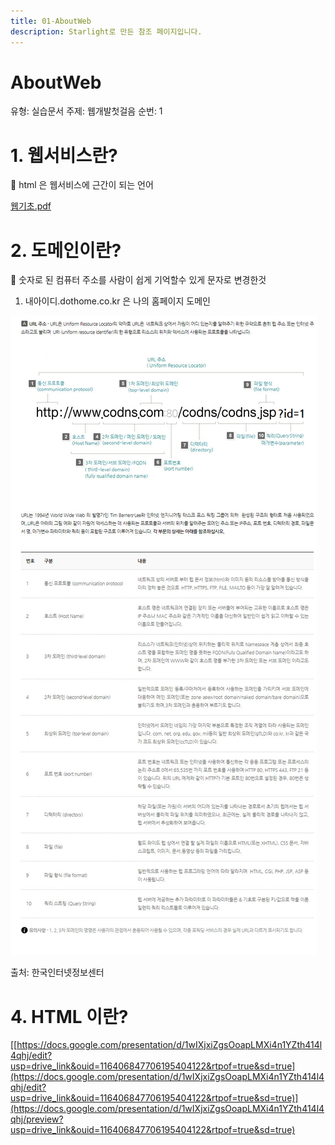 ```yaml
---
title: 01-AboutWeb
description: Starlight로 만든 참조 페이지입니다.
---
```


# AboutWeb

유형: 실습문서
주제: 웹개발첫걸음
순번: 1

# 1. 웹서비스란?

🐶 html 은 웹서비스에 근간이 되는 언어

[웹기초.pdf](%EC%9B%B9%EA%B8%B0%EC%B4%88.pdf)

# 2. 도메인이란?

<aside>
📢 숫자로 된 컴퓨터 주소를 사람이 쉽게 기억할수 있게 문자로 변경한것

</aside>

1. 내아이디.dothome.co.kr 은 나의 홈페이지 도메인

![출처: 한국인터넷정보센터](Untitled.png)

출처: 한국인터넷정보센터

# 4. HTML 이란?

[[https://docs.google.com/presentation/d/1wIXjxiZgsOoapLMXi4n1YZth414l4qhj/edit?usp=drive_link&ouid=116406847706195404122&rtpof=true&sd=true](https://docs.google.com/presentation/d/1wIXjxiZgsOoapLMXi4n1YZth414l4qhj/edit?usp=drive_link&ouid=116406847706195404122&rtpof=true&sd=true)](https://docs.google.com/presentation/d/1wIXjxiZgsOoapLMXi4n1YZth414l4qhj/preview?usp=drive_link&ouid=116406847706195404122&rtpof=true&sd=true)